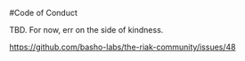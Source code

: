#Code of Conduct

TBD. For now, err on the side of kindness.

https://github.com/basho-labs/the-riak-community/issues/48
